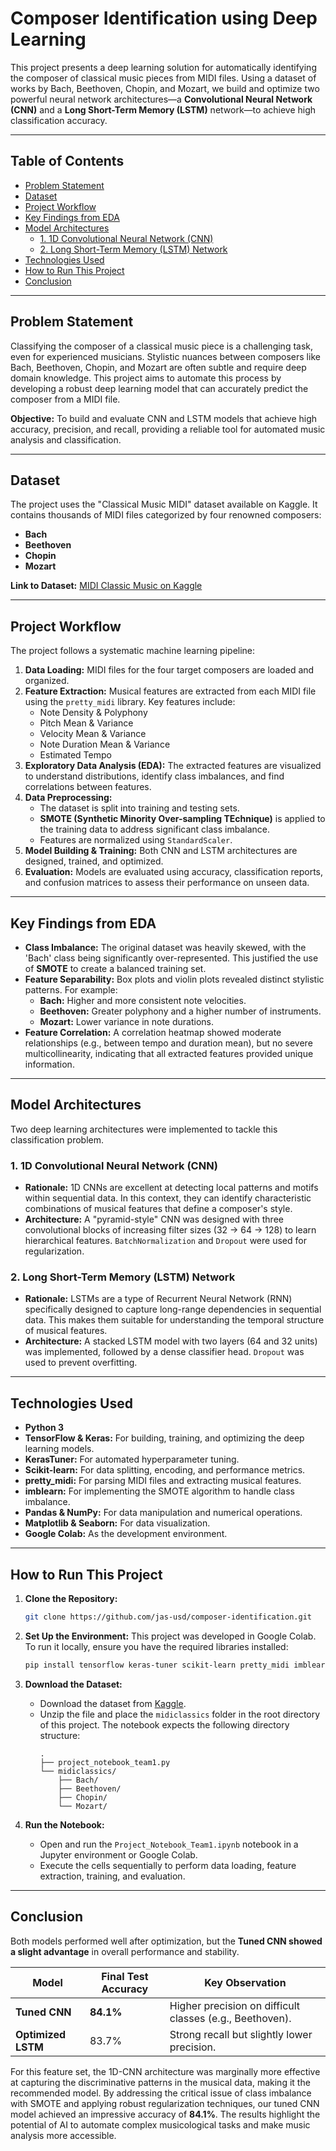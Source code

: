 # Composer Identification using Deep Learning

This project presents a deep learning solution for automatically identifying the composer of classical music pieces from MIDI files. Using a dataset of works by Bach, Beethoven, Chopin, and Mozart, we build and optimize two powerful neural network architectures—a **Convolutional Neural Network (CNN)** and a **Long Short-Term Memory (LSTM)** network—to achieve high classification accuracy.

---

## Table of Contents

- [Problem Statement](#problem-statement)
- [Dataset](#dataset)
- [Project Workflow](#project-workflow)
- [Key Findings from EDA](#key-findings-from-eda)
- [Model Architectures](#model-architectures)
  - [1. 1D Convolutional Neural Network (CNN)](#1-1d-convolutional-neural-network-cnn)
  - [2. Long Short-Term Memory (LSTM) Network](#2-long-short-term-memory-lstm-network)
- [Technologies Used](#technologies-used)
- [How to Run This Project](#how-to-run-this-project)
- [Conclusion](#conclusion)

---

## Problem Statement

Classifying the composer of a classical music piece is a challenging task, even for experienced musicians. Stylistic nuances between composers like Bach, Beethoven, Chopin, and Mozart are often subtle and require deep domain knowledge. This project aims to automate this process by developing a robust deep learning model that can accurately predict the composer from a MIDI file.

**Objective:** To build and evaluate CNN and LSTM models that achieve high accuracy, precision, and recall, providing a reliable tool for automated music analysis and classification.

---

## Dataset

The project uses the "Classical Music MIDI" dataset available on Kaggle. It contains thousands of MIDI files categorized by four renowned composers:
- **Bach**
- **Beethoven**
- **Chopin**
- **Mozart**

**Link to Dataset:** [MIDI Classic Music on Kaggle](https://www.kaggle.com/datasets/blanderbuss/midi-classic-music)

---

## Project Workflow

The project follows a systematic machine learning pipeline:

1.  **Data Loading:** MIDI files for the four target composers are loaded and organized.
2.  **Feature Extraction:** Musical features are extracted from each MIDI file using the `pretty_midi` library. Key features include:
    -   Note Density & Polyphony
    -   Pitch Mean & Variance
    -   Velocity Mean & Variance
    -   Note Duration Mean & Variance
    -   Estimated Tempo
3.  **Exploratory Data Analysis (EDA):** The extracted features are visualized to understand distributions, identify class imbalances, and find correlations between features.
4.  **Data Preprocessing:**
    -   The dataset is split into training and testing sets.
    -   **SMOTE (Synthetic Minority Over-sampling TEchnique)** is applied to the training data to address significant class imbalance.
    -   Features are normalized using `StandardScaler`.
5.  **Model Building & Training:** Both CNN and LSTM architectures are designed, trained, and optimized.
6.  **Evaluation:** Models are evaluated using accuracy, classification reports, and confusion matrices to assess their performance on unseen data.

---

## Key Findings from EDA

-   **Class Imbalance:** The original dataset was heavily skewed, with the 'Bach' class being significantly over-represented. This justified the use of **SMOTE** to create a balanced training set.
-   **Feature Separability:** Box plots and violin plots revealed distinct stylistic patterns. For example:
    -   **Bach:** Higher and more consistent note velocities.
    -   **Beethoven:** Greater polyphony and a higher number of instruments.
    -   **Mozart:** Lower variance in note durations.
-   **Feature Correlation:** A correlation heatmap showed moderate relationships (e.g., between tempo and duration mean), but no severe multicollinearity, indicating that all extracted features provided unique information.

---

## Model Architectures

Two deep learning architectures were implemented to tackle this classification problem.

### 1. 1D Convolutional Neural Network (CNN)

-   **Rationale:** 1D CNNs are excellent at detecting local patterns and motifs within sequential data. In this context, they can identify characteristic combinations of musical features that define a composer's style.
-   **Architecture:** A "pyramid-style" CNN was designed with three convolutional blocks of increasing filter sizes (32 -> 64 -> 128) to learn hierarchical features. `BatchNormalization` and `Dropout` were used for regularization.

### 2. Long Short-Term Memory (LSTM) Network

-   **Rationale:** LSTMs are a type of Recurrent Neural Network (RNN) specifically designed to capture long-range dependencies in sequential data. This makes them suitable for understanding the temporal structure of musical features.
-   **Architecture:** A stacked LSTM model with two layers (64 and 32 units) was implemented, followed by a dense classifier head. `Dropout` was used to prevent overfitting.

---

## Technologies Used

-   **Python 3**
-   **TensorFlow & Keras:** For building, training, and optimizing the deep learning models.
-   **KerasTuner:** For automated hyperparameter tuning.
-   **Scikit-learn:** For data splitting, encoding, and performance metrics.
-   **pretty_midi:** For parsing MIDI files and extracting musical features.
-   **imblearn:** For implementing the SMOTE algorithm to handle class imbalance.
-   **Pandas & NumPy:** For data manipulation and numerical operations.
-   **Matplotlib & Seaborn:** For data visualization.
-   **Google Colab:** As the development environment.

---

## How to Run This Project

1.  **Clone the Repository:**
    ```bash
    git clone https://github.com/jas-usd/composer-identification.git
    ```

2.  **Set Up the Environment:**
    This project was developed in Google Colab. To run it locally, ensure you have the required libraries installed:
    ```bash
    pip install tensorflow keras-tuner scikit-learn pretty_midi imblearn pandas matplotlib seaborn
    ```

3.  **Download the Dataset:**
    -   Download the dataset from [Kaggle](https://www.kaggle.com/datasets/blanderbuss/midi-classic-music).
    -   Unzip the file and place the `midiclassics` folder in the root directory of this project. The notebook expects the following directory structure:
        ```
        .
        ├── project_notebook_team1.py
        └── midiclassics/
            ├── Bach/
            ├── Beethoven/
            ├── Chopin/
            └── Mozart/
        ```

4.  **Run the Notebook:**
    -   Open and run the `Project_Notebook_Team1.ipynb` notebook in a Jupyter environment or Google Colab.
    -   Execute the cells sequentially to perform data loading, feature extraction, training, and evaluation.

---

## Conclusion

Both models performed well after optimization, but the **Tuned CNN showed a slight advantage** in overall performance and stability.

| Model              | Final Test Accuracy | Key Observation                                       |
| ------------------ | ------------------- | ----------------------------------------------------- |
| **Tuned CNN**      | **84.1%**           | Higher precision on difficult classes (e.g., Beethoven). |
| **Optimized LSTM** | 83.7%               | Strong recall but slightly lower precision.           |

For this feature set, the 1D-CNN architecture was marginally more effective at capturing the discriminative patterns in the musical data, making it the recommended model. By addressing the critical issue of class imbalance with SMOTE and applying robust regularization techniques, our tuned CNN model achieved an impressive accuracy of **84.1%**. The results highlight the potential of AI to automate complex musicological tasks and make music analysis more accessible.
